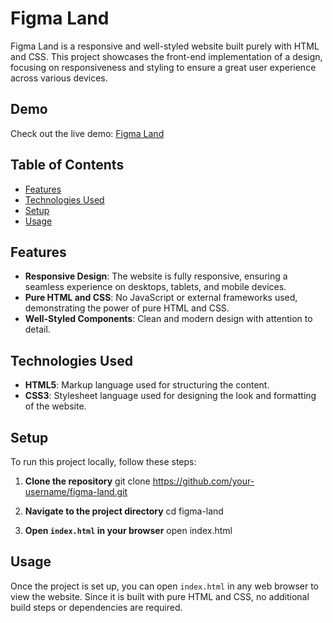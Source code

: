 
  # Figma Land

Figma Land is a responsive and well-styled website built purely with HTML and CSS. This project showcases the front-end implementation of a design, focusing on responsiveness and styling to ensure a great user experience across various devices.

## Demo

Check out the live demo: [Figma Land](https://my-ui-assignment.netlify.app)

## Table of Contents

- [Features](#features)
- [Technologies Used](#technologies-used)
- [Setup](#setup)
- [Usage](#usage)

## Features

- **Responsive Design**: The website is fully responsive, ensuring a seamless experience on desktops, tablets, and mobile devices.
- **Pure HTML and CSS**: No JavaScript or external frameworks used, demonstrating the power of pure HTML and CSS.
- **Well-Styled Components**: Clean and modern design with attention to detail.

## Technologies Used

- **HTML5**: Markup language used for structuring the content.
- **CSS3**: Stylesheet language used for designing the look and formatting of the website.

## Setup

To run this project locally, follow these steps:

1. **Clone the repository**
    git clone https://github.com/your-username/figma-land.git

2. **Navigate to the project directory**
    cd figma-land

3. **Open `index.html` in your browser**
    open index.html

## Usage

Once the project is set up, you can open `index.html` in any web browser to view the website. Since it is built with pure HTML and CSS, no additional build steps or dependencies are required.
